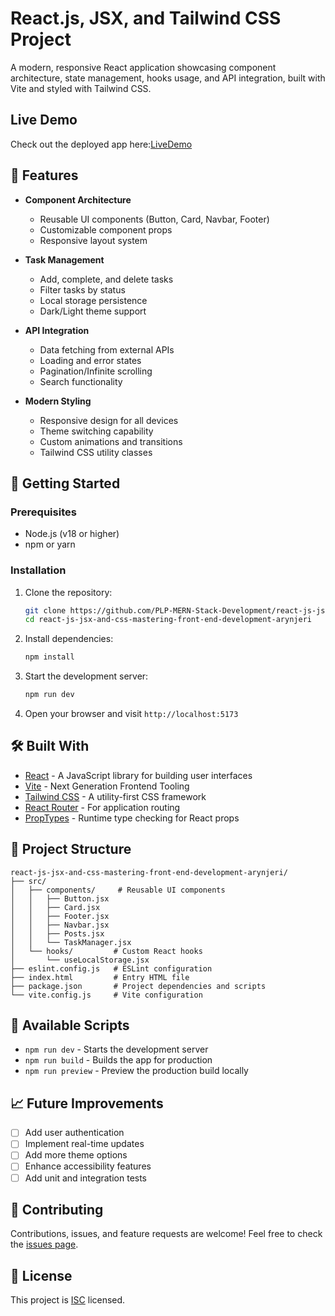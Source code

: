 # React.js, JSX, and Tailwind CSS Project

A modern, responsive React application showcasing component architecture, state management, hooks usage, and API integration, built with Vite and styled with Tailwind CSS.

## Live Demo

Check out the deployed app here:[LiveDemo](https://famous-starburst-4e2709.netlify.app/)


## 🌟 Features

- **Component Architecture**
  - Reusable UI components (Button, Card, Navbar, Footer)
  - Customizable component props
  - Responsive layout system

- **Task Management**
  - Add, complete, and delete tasks
  - Filter tasks by status
  - Local storage persistence
  - Dark/Light theme support

- **API Integration**
  - Data fetching from external APIs
  - Loading and error states
  - Pagination/Infinite scrolling
  - Search functionality

- **Modern Styling**
  - Responsive design for all devices
  - Theme switching capability
  - Custom animations and transitions
  - Tailwind CSS utility classes

## 🚀 Getting Started

### Prerequisites

- Node.js (v18 or higher)
- npm or yarn

### Installation

1. Clone the repository:
   ```bash
   git clone https://github.com/PLP-MERN-Stack-Development/react-js-jsx-and-css-mastering-front-end-development-arynjeri.git
   cd react-js-jsx-and-css-mastering-front-end-development-arynjeri
   ```

2. Install dependencies:
   ```bash
   npm install
   ```

3. Start the development server:
   ```bash
   npm run dev
   ```

4. Open your browser and visit `http://localhost:5173`

## 🛠️ Built With

- [React](https://reactjs.org/) - A JavaScript library for building user interfaces
- [Vite](https://vitejs.dev/) - Next Generation Frontend Tooling
- [Tailwind CSS](https://tailwindcss.com/) - A utility-first CSS framework
- [React Router](https://reactrouter.com/) - For application routing
- [PropTypes](https://www.npmjs.com/package/prop-types) - Runtime type checking for React props

## 📁 Project Structure

```
react-js-jsx-and-css-mastering-front-end-development-arynjeri/
├── src/
│   ├── components/     # Reusable UI components
│   │   ├── Button.jsx
│   │   ├── Card.jsx
│   │   ├── Footer.jsx
│   │   ├── Navbar.jsx
│   │   ├── Posts.jsx
│   │   └── TaskManager.jsx
│   └── hooks/         # Custom React hooks
│       └── useLocalStorage.jsx
├── eslint.config.js   # ESLint configuration
├── index.html         # Entry HTML file
├── package.json       # Project dependencies and scripts
└── vite.config.js     # Vite configuration
```

## 🔧 Available Scripts

- `npm run dev` - Starts the development server
- `npm run build` - Builds the app for production
- `npm run preview` - Preview the production build locally

## 📈 Future Improvements

- [ ] Add user authentication
- [ ] Implement real-time updates
- [ ] Add more theme options
- [ ] Enhance accessibility features
- [ ] Add unit and integration tests

## 🤝 Contributing

Contributions, issues, and feature requests are welcome! Feel free to check the [issues page](https://github.com/PLP-MERN-Stack-Development/react-js-jsx-and-css-mastering-front-end-development-arynjeri/issues).

## 📝 License

This project is [ISC](LICENSE) licensed.
